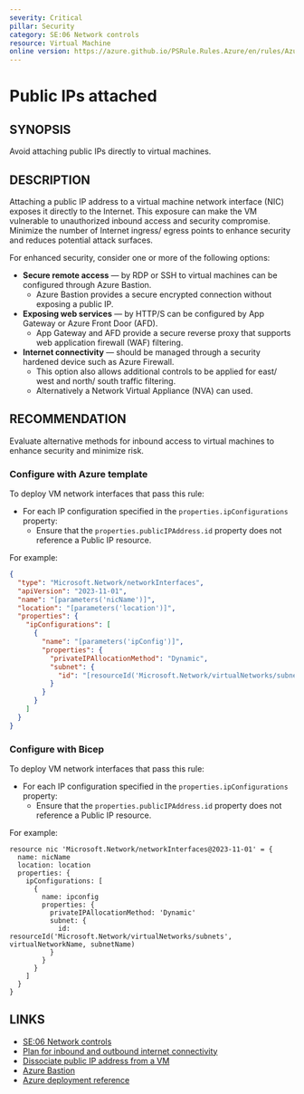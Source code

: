 ```yaml
---
severity: Critical
pillar: Security
category: SE:06 Network controls
resource: Virtual Machine
online version: https://azure.github.io/PSRule.Rules.Azure/en/rules/Azure.VM.PublicIPAttached/
---
```


# Public IPs attached

## SYNOPSIS

Avoid attaching public IPs directly to virtual machines.

## DESCRIPTION

Attaching a public IP address to a virtual machine network interface (NIC) exposes it directly to the Internet.
This exposure can make the VM vulnerable to unauthorized inbound access and security compromise.
Minimize the number of Internet ingress/ egress points to enhance security and reduces potential attack surfaces.

For enhanced security, consider one or more of the following options:

- **Secure remote access** &mdash; by RDP or SSH to virtual machines can be configured through Azure Bastion.
  - Azure Bastion provides a secure encrypted connection without exposing a public IP.
- **Exposing web services** &mdash; by HTTP/S can be configured by App Gateway or Azure Front Door (AFD).
  - App Gateway and AFD provide a secure reverse proxy that supports web application firewall (WAF) filtering.
- **Internet connectivity** &mdash; should be managed through a security hardened device such as Azure Firewall.
  - This option also allows additional controls to be applied for east/ west and north/ south traffic filtering.
  - Alternatively a Network Virtual Appliance (NVA) can used.

## RECOMMENDATION

Evaluate alternative methods for inbound access to virtual machines to enhance security and minimize risk.

### Configure with Azure template

To deploy VM network interfaces that pass this rule:

- For each IP configuration specified in the `properties.ipConfigurations` property:
  - Ensure that the `properties.publicIPAddress.id` property does not reference a Public IP resource.

For example:

```json
{
  "type": "Microsoft.Network/networkInterfaces",
  "apiVersion": "2023-11-01",
  "name": "[parameters('nicName')]",
  "location": "[parameters('location')]",
  "properties": {
    "ipConfigurations": [
      {
        "name": "[parameters('ipConfig')]",
        "properties": {
          "privateIPAllocationMethod": "Dynamic",
          "subnet": {
            "id": "[resourceId('Microsoft.Network/virtualNetworks/subnets', parameters('virtualNetworkName'), parameters('subnetName'))]"
          }
        }
      }
    ]
  }
}
```

### Configure with Bicep

To deploy VM network interfaces that pass this rule:

- For each IP configuration specified in the `properties.ipConfigurations` property:
  - Ensure that the `properties.publicIPAddress.id` property does not reference a Public IP resource.

For example:

```bicep
resource nic 'Microsoft.Network/networkInterfaces@2023-11-01' = {
  name: nicName
  location: location
  properties: {
    ipConfigurations: [
      {
        name: ipconfig
        properties: {
          privateIPAllocationMethod: 'Dynamic'
          subnet: {
            id: resourceId('Microsoft.Network/virtualNetworks/subnets', virtualNetworkName, subnetName)
          }
        }
      }
    ]
  }
}
```

## LINKS

- [SE:06 Network controls](https://learn.microsoft.com/azure/well-architected/security/networking)
- [Plan for inbound and outbound internet connectivity](https://learn.microsoft.com/azure/cloud-adoption-framework/ready/azure-best-practices/plan-for-inbound-and-outbound-internet-connectivity)
- [Dissociate public IP address from a VM](https://learn.microsoft.com/azure/virtual-network/ip-services/remove-public-ip-address-vm)
- [Azure Bastion](https://learn.microsoft.com/azure/bastion/bastion-overview)
- [Azure deployment reference](https://learn.microsoft.com/azure/templates/microsoft.network/networkinterfaces)
